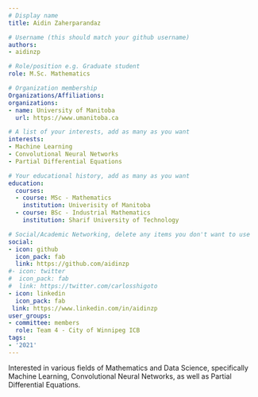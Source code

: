 ```yaml
---
# Display name
title: Aidin Zaherparandaz

# Username (this should match your github username)
authors:
- aidinzp

# Role/position e.g. Graduate student
role: M.Sc. Mathematics

# Organization membership
Organizations/Affiliations:
organizations:
- name: University of Manitoba
  url: https://www.umanitoba.ca

# A list of your interests, add as many as you want
interests:
- Machine Learning 
- Convolutional Neural Networks
- Partial Differential Equations

# Your educational history, add as many as you want
education:
  courses:
  - course: MSc - Mathematics
    institution: Univerisity of Manitoba
  - course: BSc - Industrial Mathematics
    institution: Sharif University of Technology

# Social/Academic Networking, delete any items you don't want to use
social:
- icon: github
  icon_pack: fab
  link: https://github.com/aidinzp
#- icon: twitter
#  icon_pack: fab
#  link: https://twitter.com/carlosshigoto
- icon: linkedin
  icon_pack: fab
 link: https://www.linkedin.com/in/aidinzp
user_groups:
- committee: members
  role: Team 4 - City of Winnipeg ICB
tags:
- '2021'
---
```

Interested in various fields of Mathematics and Data Science, specifically Machine Learning, Convolutional Neural Networks, as well as Partial Differential Equations.
